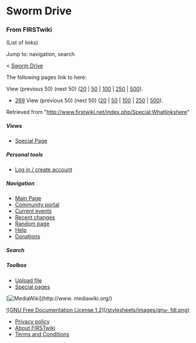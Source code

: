 # Sworm Drive

### From FIRSTwiki

(List of links)

Jump to: navigation, search

&lt; [Sworm Drive](/index.php?title=Sworm_Drive&redirect=no "Sworm Drive" )  

The following pages link to here:

View (previous 50) (next 50)
([20](/index.php?title=Special:Whatlinkshere/Sworm_Drive&limit=20&from=0
"Special:Whatlinkshere/Sworm Drive" ) |
[50](/index.php?title=Special:Whatlinkshere/Sworm_Drive&limit=50&from=0
"Special:Whatlinkshere/Sworm Drive" ) |
[100](/index.php?title=Special:Whatlinkshere/Sworm_Drive&limit=100&from=0
"Special:Whatlinkshere/Sworm Drive" ) |
[250](/index.php?title=Special:Whatlinkshere/Sworm_Drive&limit=250&from=0
"Special:Whatlinkshere/Sworm Drive" ) |
[500](/index.php?title=Special:Whatlinkshere/Sworm_Drive&limit=500&from=0
"Special:Whatlinkshere/Sworm Drive" )).

  * [269](/index.php/269 "269" )
View (previous 50) (next 50)
([20](/index.php?title=Special:Whatlinkshere/Sworm_Drive&limit=20&from=0
"Special:Whatlinkshere/Sworm Drive" ) |
[50](/index.php?title=Special:Whatlinkshere/Sworm_Drive&limit=50&from=0
"Special:Whatlinkshere/Sworm Drive" ) |
[100](/index.php?title=Special:Whatlinkshere/Sworm_Drive&limit=100&from=0
"Special:Whatlinkshere/Sworm Drive" ) |
[250](/index.php?title=Special:Whatlinkshere/Sworm_Drive&limit=250&from=0
"Special:Whatlinkshere/Sworm Drive" ) |
[500](/index.php?title=Special:Whatlinkshere/Sworm_Drive&limit=500&from=0
"Special:Whatlinkshere/Sworm Drive" )).

Retrieved from "<http://www.firstwiki.net/index.php/Special:Whatlinkshere>"

##### Views

  * [Special Page](/index.php/Special:Whatlinkshere/Sworm_Drive)

##### Personal tools

  * [Log in / create account](/index.php?title=Special:Userlogin&returnto=Special:Whatlinkshere)

[](/index.php/Main_Page "Main Page" )

##### Navigation

  * [Main Page](/index.php/Main_Page)
  * [Community portal](/index.php/FIRSTwiki:Community_portal)
  * [Current events](/index.php/Current_events)
  * [Recent changes](/index.php/Special:Recentchanges)
  * [Random page](/index.php/Special:Random)
  * [Help](/index.php/Help:Contents)
  * [Donations](/index.php/FIRSTwiki:Site_support)

##### Search



##### Toolbox

  * [Upload file](/index.php/Special:Upload)
  * [Special pages](/index.php/Special:Specialpages)

[![MediaWiki](/skins/common/images/poweredby_mediawiki_88x31.png)](http://www.
mediawiki.org/)

[![GNU Free Documentation License 1.2](/stylesheets/images/gnu-
fdl.png)](http://www.gnu.org/copyleft/fdl.html)

  * [Privacy policy](/index.php/FIRSTwiki:Privacy_policy "FIRSTwiki:Privacy policy" )
  * [About FIRSTwiki](/index.php/FIRSTwiki:About "FIRSTwiki:About" )
  * [Terms and Conditions](/index.php/FIRSTwiki:Terms_and_conditions "FIRSTwiki:Terms and conditions" )

